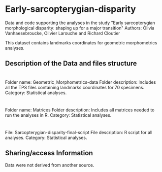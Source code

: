 # Early-sarcopterygian-disparity
Data and code supporting the analyses in the study "Early sarcopterygian morphological disparity: shaping up for a major transition"
Authors: Olivia Vanhaesebroucke, Olivier Larouche and Richard Cloutier

This dataset contains landmarks coordinates for geometric morphometrics analyses. 
## Description of the Data and files structure
#
Folder name: Geometric_Morphometrics-data
Folder description: Includes all the TPS files containing landmarks coordinates for 70 specimens.  
Category: Statistical analyses.

#
Folder name: Matrices
Folder description: Includes all matrices needed to run the analyses in R.
Category: Statistical analyses.

#
File: Sarcopterygian-disparity-final-script
File description: R script for all analyses.
Category: Statistical analyses.

## Sharing/access Information
Data were not derived from another source.
